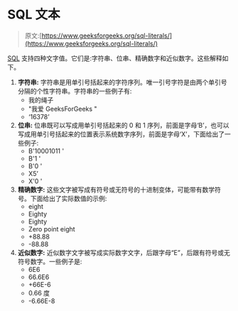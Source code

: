 # SQL 文本

> 原文:[https://www.geeksforgeeks.org/sql-literals/](https://www.geeksforgeeks.org/sql-literals/)

[SQL](https://www.geeksforgeeks.org/sql-tutorial/) 支持四种文字值。它们是:字符串、位串、精确数字和近似数字。这些解释如下。

1.  **字符串:**
    字符串是用单引号括起来的字符序列。唯一引号字符是由两个单引号分隔的个性字符串。字符串的一些例子有:
    *   我的绳子
    *   "我爱 GeeksForGeeks "
    *   ‘16378’
2.  **位串:**
    位串既可以写成用单引号括起来的 0 和 1 序列，前面是字母‘B’，也可以写成用单引号括起来的位置表示系统数字序列，前面是字母‘X’，下面给出了一些例子:
    *   B'10001011 '
    *   B'1 '
    *   B'0 '
    *   X5’
    *   X'0 '
3.  **精确数字:**
    这些文字被写成有符号或无符号的十进制变体，可能带有数学符号。下面给出了实际数值的示例:
    *   eight
    *   Eighty
    *   Eighty
    *   Zero point eight
    *   +88.88
    *   -88.88
4.  **近似数字:**
    近似数字文字被写成实际数字文字，后跟字母“E”，后跟有符号或无符号数字。一些例子是:
    *   6E6
    *   66.6E6
    *   +66E-6
    *   0.66 度
    *   -6.66E-8